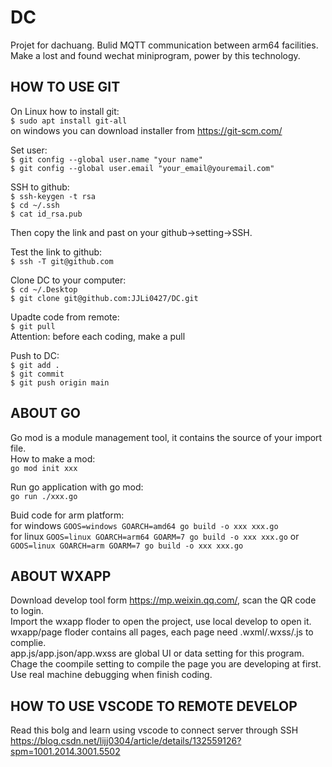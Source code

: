 # DC
Projet for dachuang. Bulid MQTT communication between arm64 facilities. Make a lost and found wechat miniprogram, power by this technology.  

## HOW TO USE GIT 
On Linux how to install git:  
`$ sudo apt install git-all`  
on windows you can download installer from <https://git-scm.com/>  

Set user:  
`$ git config --global user.name "your name"`  
`$ git config --global user.email "your_email@youremail.com"`  

SSH to github:  
`$ ssh-keygen -t rsa`  
`$ cd ~/.ssh`  
`$ cat id_rsa.pub`  

Then copy the link and past on your github->setting->SSH.  

Test the link to github:  
`$ ssh -T git@github.com`  

Clone DC to your computer:  
`$ cd ~/.Desktop`  
`$ git clone git@github.com:JJLi0427/DC.git`  

Upadte code from remote:  
`$ git pull`  
Attention: before each coding, make a pull  

Push to DC:  
`$ git add .`  
`$ git commit`  
`$ git push origin main`

## ABOUT GO
Go mod is a module management tool, it contains the source of your import file.  
How to make a mod:  
`go mod init xxx`  

Run go application with go mod:  
`go run ./xxx.go`  

Buid code for arm platform:  
for windows `GOOS=windows GOARCH=amd64 go build -o xxx xxx.go`  
for linux `GOOS=linux GOARCH=arm64 GOARM=7 go build -o xxx xxx.go` or `GOOS=linux GOARCH=arm GOARM=7 go build -o xxx xxx.go`

## ABOUT WXAPP
Download develop tool form <https://mp.weixin.qq.com/>, scan the QR code to login.  
Import the wxapp floder to open the project, use local develop to open it.  
wxapp/page floder contains all pages, each page need .wxml/.wxss/.js to complie.  
app.js/app.json/app.wxss are global UI or data setting for this program.  
Chage the coompile setting to compile the page you are developing at first.  
Use real machine debugging when finish coding.  

## HOW TO USE VSCODE TO REMOTE DEVELOP
Read this bolg and learn using vscode to connect server through SSH   
<https://blog.csdn.net/lijj0304/article/details/132559126?spm=1001.2014.3001.5502>


